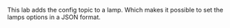 This lab adds the config topic to a lamp. Which makes it possible to set the lamps options in a JSON format.